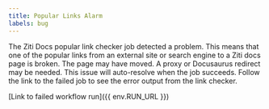 ```yaml
---
title: Popular Links Alarm
labels: bug
---
```


The Ziti Docs popular link checker job detected a problem. This means that one of the popular links from an external site or search engine to a Ziti docs page is broken. The page may have moved. A proxy or Docusaurus redirect may be needed. This issue will auto-resolve when the job succeeds. Follow the link to the failed job to see the error output from the link checker.

[Link to failed workflow run]({{ env.RUN_URL }})
